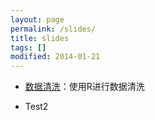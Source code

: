 ```yaml
---
layout: page
permalink: /slides/
title: slides
tags: []
modified: 2014-01-21
---
```



* [数据清洗](http://blog.hatmatrix.me/app/tidyData.html)：使用R进行数据清洗

* Test2
